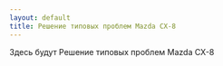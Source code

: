 ```yaml
---
layout: default
title: Решение типовых проблем Mazda CX-8
---
```




Здесь будут Решение типовых проблем Mazda CX-8

